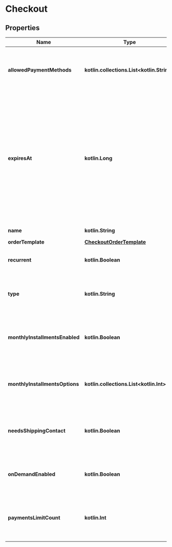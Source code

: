 
# Checkout

## Properties
Name | Type | Description | Notes
------------ | ------------- | ------------- | -------------
**allowedPaymentMethods** | **kotlin.collections.List&lt;kotlin.String&gt;** | Those are the payment methods that will be available for the link | 
**expiresAt** | **kotlin.Long** | It is the time when the link will expire. It is expressed in seconds since the Unix epoch. The valid range is from 2 to 365 days (the valid range will be taken from the next day of the creation date at 00:01 hrs)  | 
**name** | **kotlin.String** | Reason for charge | 
**orderTemplate** | [**CheckoutOrderTemplate**](CheckoutOrderTemplate.md) |  | 
**recurrent** | **kotlin.Boolean** | false: single use. true: multiple payments | 
**type** | **kotlin.String** | It is the type of link that will be created. It must be a valid type. | 
**monthlyInstallmentsEnabled** | **kotlin.Boolean** | This flag allows you to specify if months without interest will be active. |  [optional]
**monthlyInstallmentsOptions** | **kotlin.collections.List&lt;kotlin.Int&gt;** | This field allows you to specify the number of months without interest. |  [optional]
**needsShippingContact** | **kotlin.Boolean** | This flag allows you to fill in the shipping information at checkout. |  [optional]
**onDemandEnabled** | **kotlin.Boolean** | This flag allows you to specify if the link will be on demand. |  [optional]
**paymentsLimitCount** | **kotlin.Int** | It is the number of payments that can be made through the link. |  [optional]



